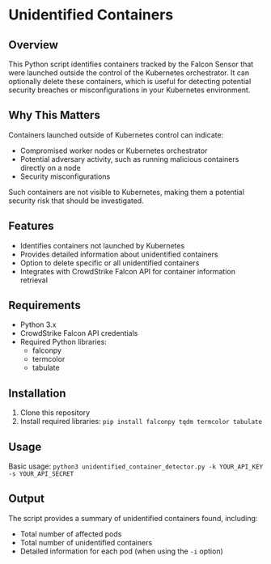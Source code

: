 # Unidentified Containers

## Overview

This Python script identifies containers tracked by the Falcon Sensor that were launched outside the control of the Kubernetes orchestrator. It can optionally delete these containers, which is useful for detecting potential security breaches or misconfigurations in your Kubernetes environment.

## Why This Matters

Containers launched outside of Kubernetes control can indicate:
- Compromised worker nodes or Kubernetes orchestrator
- Potential adversary activity, such as running malicious containers directly on a node
- Security misconfigurations

Such containers are not visible to Kubernetes, making them a potential security risk that should be investigated.

## Features

- Identifies containers not launched by Kubernetes
- Provides detailed information about unidentified containers
- Option to delete specific or all unidentified containers
- Integrates with CrowdStrike Falcon API for container information retrieval

## Requirements

- Python 3.x
- CrowdStrike Falcon API credentials
- Required Python libraries: 
  - falconpy
  - termcolor
  - tabulate

## Installation

1. Clone this repository
2. Install required libraries:
`pip install falconpy tqdm termcolor tabulate`

## Usage

Basic usage:
`python3 unidentified_container_detector.py -k YOUR_API_KEY -s YOUR_API_SECRET`

## Output

The script provides a summary of unidentified containers found, including:
- Total number of affected pods
- Total number of unidentified containers
- Detailed information for each pod (when using the `-i` option)
